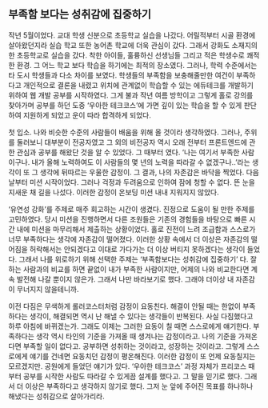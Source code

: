 ## 부족함 보다는 성취감에 집중하기

 작년 5월이었다. 교대 학생 신분으로 초등학교 실습을 나갔다. 어릴적부터 시골 환경에 살아왔던지라 실습 학교 또한 농어촌 학교에 더욱 관심이 갔다. 그래서 강화도 소재지의 한 초등학교로 실습을 갔다. 착한 아이들, 훌륭하신 선생님들 그리고 적은 학생수로 쾌적한 환경. 그 어느 학교 보다 학습을 하기에는 최적의 장소였다. 그러나, 학력 수준에서는 타 도시 학생들과 다소 차이를 보였다. 학생들의 부족함을 보충해줄만한 여건이 부족하다고 개인적으로 결론을 내렸고 위치에 관계없이 학습할 수 있는 에듀테크를 개발하기 위하여 웹 개발 공부를 시작하였다. 그게 불과 작년 여름 방학이고 그렇게 홀로 강의를 찾아가며 공부를 하던 도중 ‘우아한 테크코스’에 가면 깊이 있는 학습을 할 수 있게 판단하여 지원하게 되었고 운이 따라 합격하게 되었다. 

 첫 입소. 나와 비슷한 수준의 사람들이 배움을 위해 올 것이라 생각하였다. 그러나, 주위를 둘러보니 대부분이 전공자였고 그 외의 비전공자 역시 오래 전부터 프론트엔드에 관한 관심과 공부를 해왔단 것을 알 수 있었다. 그 때부터 였다. ‘나는 여기서 부족한 사람이구나. 내가 올해 노력하여도 이 사람들의 몇 년의 노력을 따라갈 수 없겠구나..’라는 생각이 또 그 생각에 뒤따르는 우울한 감정이. 그 결과, 나의 자존감은 바닥을 찍었다. 다음날부터 미션 시작이었다. 그러나 걱정과 두려움으로 인하여 잠에 청할 수 없다. 뜬 눈을 지새운 채 길을 나섰다. 이러한 감정이 온보딩 미션 내내 지워지지 않았다.

 ‘유연성 강화’를 주제로 매주 회고하는 시간이 생겼다. 진정으로 도움이 될 만한 주제를 고민하였다. 당시 미션을 진행하면서 다른 조원들은 기존의 경험들을 바탕으로 빠른 시간 내에 미션을 마무리해서 제출하는 상황이었다. 홀로 진전이 느려 조급함과 스스로가 너무 부족하다는 생각에 자존감이 떨어졌다. 이러한 상황 속에서 더 이상은 자존감의 떨어짐을 허락해서는 안되겠다고 이대로 가다가는 더 이상 버티지 못하겠다는 생각이 들었다. 그래서 나를 위로하기 위해 선택한 주제는 ‘부족함보다는 성취감에 집중하기’ 다. 잘하는 사람과의 비교를 하면 끝없이 내가 부족한 사람이지만, 어제의 나와 비교한다면 계속 발전해 나갈 뿐이지 않은가. 그래서 나만 바라보기로 했다. 그래야 더이상 내 자존감이 무너지지 않을테니까.

 이전 다짐은 무색하게 롤러코스터처럼 감정이 요동친다. 해결이 안될 때는 한없이 부족하다는 생각이, 해결되면 역시 난 해낼 수 있다는 생각들이 반복된다. 사실 다짐했다고 하루 아침에 바뀌겠는가. 그래도 이제는 그러한 요동이 칠 때면 스스로에게 얘기한다. 부족하다는 생각 역시 타인의 기준을 가져올 때 생겨나는 감정이라고. 나의 기준을 가져온다면 부족할 일이 없다고. 공부하면 성취하는 것이라고, 성장하는 것이라고. 그렇게 스스로에게 얘기를 건네면 요동치던 감정이 평온해진다. 이러한 감정이 또 언제 요동칠지는 모르겠지만. 공원에게 들었던 얘기가 있다. ‘우아한 테크코스’ 과정 자체가 프리코스 때부터 공부를 시작한 사람도 따라갈 수 있게끔 설계를 했다고. 그 말을 믿기로 했다. 그래서 더 이상은 부족하다고 생각하지 않기로 했다. 그저 눈 앞에 주어진 목표를 하나하나 해냈다는 성취감으로 살아가리라.
